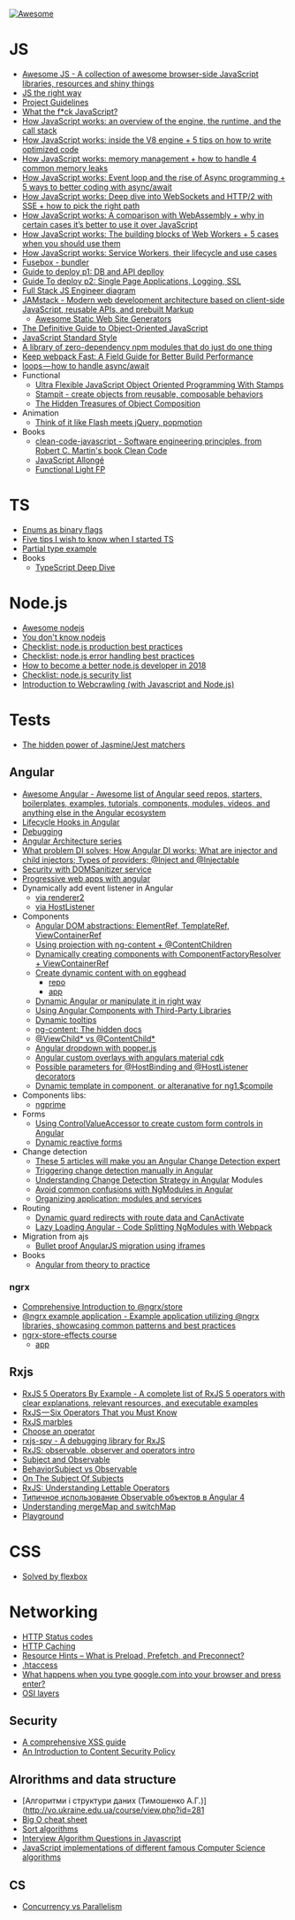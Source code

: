 [![Awesome](https://cdn.rawgit.com/sindresorhus/awesome/d7305f38d29fed78fa85652e3a63e154dd8e8829/media/badge.svg)](https://github.com/sindresorhus/awesome)

# JS
* [Awesome JS - A collection of awesome browser-side JavaScript libraries, resources and shiny things](https://github.com/sorrycc/awesome-javascript)
* [JS the right way](http://jstherightway.org)
* [Project Guidelines](https://github.com/wearehive/project-guidelines#6-structure-and-naming)
* [What the f*ck JavaScript?](https://github.com/denysdovhan/wtfjs)
* [How JavaScript works: an overview of the engine, the runtime, and the call stack](https://blog.sessionstack.com/how-does-javascript-actually-work-part-1-b0bacc073cf)
* [How JavaScript works: inside the V8 engine + 5 tips on how to write optimized code](https://blog.sessionstack.com/how-javascript-works-inside-the-v8-engine-5-tips-on-how-to-write-optimized-code-ac089e62b12e)
* [How JavaScript works: memory management + how to handle 4 common memory leaks](https://blog.sessionstack.com/how-javascript-works-memory-management-how-to-handle-4-common-memory-leaks-3f28b94cfbec)
* [How JavaScript works: Event loop and the rise of Async programming + 5 ways to better coding with async/await](https://blog.sessionstack.com/how-javascript-works-event-loop-and-the-rise-of-async-programming-5-ways-to-better-coding-with-2f077c4438b5)
* [How JavaScript works: Deep dive into WebSockets and HTTP/2 with SSE + how to pick the right path](https://blog.sessionstack.com/how-javascript-works-deep-dive-into-websockets-and-http-2-with-sse-how-to-pick-the-right-path-584e6b8e3bf7)
* [How JavaScript works: A comparison with WebAssembly + why in certain cases it’s better to use it over JavaScript](https://blog.sessionstack.com/how-javascript-works-a-comparison-with-webassembly-why-in-certain-cases-its-better-to-use-it-d80945172d79)
* [How JavaScript works: The building blocks of Web Workers + 5 cases when you should use them](https://blog.sessionstack.com/how-javascript-works-the-building-blocks-of-web-workers-5-cases-when-you-should-use-them-a547c0757f6a)
* [How JavaScript works: Service Workers, their lifecycle and use cases](https://blog.sessionstack.com/how-javascript-works-service-workers-their-life-cycle-and-use-cases-52b19ad98b58)
* [Fusebox - bundler](https://fuse-box.org/)
* [Guide to deploy p1: DB and API deplloy](https://auth0.com/blog/the-complete-guide-to-deploying-javascript-applications-part-1)
* [Guide To deploy p2: Single Page Applications, Logging, SSL](https://auth0.com/blog/deploying-javascript-apps-part-2/)
* [Full Stack JS Engineer diagram](https://coggle.it/diagram/WmRp9Hic2QABp8X1/t/full-stack-javascript-engineer)
* [JAMstack - Modern web development architecture based on client-side JavaScript, reusable APIs, and prebuilt Markup](https://jamstack.org/)
  * [Awesome Static Web Site Generators](https://github.com/myles/awesome-static-generators)
* [The Definitive Guide to Object-Oriented JavaScript](http://www.objectplayground.com/)
* [JavaScript Standard Style](https://standardjs.com/#why-should-i-use-javascript-standard-style)
* [A library of zero-dependency npm modules that do just do one thing](https://github.com/angus-c/just)
* [Keep webpack Fast: A Field Guide for Better Build Performance](https://slack.engineering/keep-webpack-fast-a-field-guide-for-better-build-performance-f56a5995e8f1)
* [loops — how to handle async/await](https://blog.lavrton.com/javascript-loops-how-to-handle-async-await-6252dd3c795)
* Functional
  * [Ultra Flexible JavaScript Object Oriented Programming With Stamps](https://www.barbarianmeetscoding.com/blog/2016/01/18/javascript-ultra-flexible-object-oriented-programming-with-stamps/)
  * [Stampit - create objects from reusable, composable behaviors](https://github.com/stampit-org/stampit)
  * [The Hidden Treasures of Object Composition](https://medium.com/javascript-scene/the-hidden-treasures-of-object-composition-60cd89480381)
* Animation
  * [Think of it like Flash meets jQuery, popmotion](https://popmotion.io/)
* Books
  * [clean-code-javascript - Software engineering principles, from Robert C. Martin's book Clean Code](https://github.com/ryanmcdermott/clean-code-javascript)
  * [JavaScript Allongé](https://leanpub.com/javascriptallongesix)
  * [Functional Light FP](https://github.com/getify/Functional-Light-JS/blob/master/manuscript/README.md/#table-of-contents)
  
# TS
* [Enums as binary flags](https://basarat.gitbooks.io/typescript/docs/enums.html#enums-as-flags)
* [Five tips I wish to know when I started TS](https://codeburst.io/five-tips-i-wish-i-knew-when-i-started-with-typescript-c9e8609029db)
* [Partial type example](https://netbasal.com/getting-to-know-the-partial-type-in-typescript-ecfcfbc87cb6)
* Books
  * [TypeScript Deep Dive](https://basarat.gitbooks.io/typescript)

# Node.js
* [Awesome nodejs](https://github.com/sindresorhus/awesome-nodejs)
* [You don't know nodejs](https://github.com/azat-co/you-dont-know-node)
* [Checklist: node.js production best practices](http://goldbergyoni.com/checklist-best-practice-of-node-js-in-production/)
* [Checklist: node.js error handling best practices](http://goldbergyoni.com/checklist-best-practices-of-node-js-error-handling/)
* [How to become a better node.js developer in 2018](https://nemethgergely.com/nodejs-best-practices-how-to-become-a-better-developer-in-2018/)
* [Checklist: node.js security list](https://blog.risingstack.com/node-js-security-checklist)
* [Introduction to Webcrawling (with Javascript and Node.js)](https://medium.com/of-all-things-tech-progress/introduction-to-webcrawling-with-javascript-and-node-js-f5a3798ee8ac)

# Tests
* [The hidden power of Jasmine/Jest matchers](https://medium.com/@boriscoder/the-hidden-power-of-jest-matchers-f3d86d8101b0)

## Angular
* [Awesome Angular - Awesome list of Angular seed repos, starters, boilerplates, examples, tutorials, components, modules, videos, and anything else in the Angular ecosystem](https://github.com/gdi2290/awesome-angular)
* [Lifecycle Hooks in Angular](https://alligator.io/angular/lifecycle-hooks/)
* [Debugging](https://www.pluralsight.com/guides/front-end-javascript/debugging-angular-2-applications)
* [Angular Architecture series](https://blog.angular-university.io/angular-2-smart-components-vs-presentation-components-whats-the-difference-when-to-use-each-and-why/)
* [What problem DI solves; How Angular DI works; What are injector and child injectors; Types of providers; @Inject and @Injectable](https://codecraft.tv/courses/angular/dependency-injection-and-providers/overview)
* [Security with DOMSanitizer service](https://netbasal.com/angular-2-security-the-domsanitizer-service-2202c83bd90)
* [Progressive web apps with angular](https://houssein.me/progressive-angular-applications?utm_source=mybridge&utm_medium=blog&utm_campaign=read_more)
* Dynamically add event listener in Angular
  * [via renderer2](https://stackoverflow.com/questions/35080387/dynamically-add-event-listener-in-angular-2)
  * [via HostListener](https://angular.io/guide/attribute-directives#respond-to-user-initiated-events)
* Components
  * [Angular DOM abstractions: ElementRef, TemplateRef, ViewContainerRef](https://blog.angularindepth.com/exploring-angular-dom-abstractions-80b3ebcfc02)
  * [Using projection with ng-content + @ContentChildren](https://github.com/juristr/egghead-create-dynamic-tabs-component-angular/blob/master/src/app/tabs/tabs.component.ts)
  * [Dynamically creating components with ComponentFactoryResolver + ViewContainerRef](https://stackblitz.com/edit/angular-3hz8oz?file=app%2Fapp.component.html)
  * [Create dynamic content with on egghead](https://egghead.io/lessons/angular-destroy-a-dynamically-instantiated-angular-component)
    * [repo](https://github.com/juristr/egghead-create-dynamic-tabs-component-angular)
    * [app](https://stackblitz.com/edit/angular-ivywg9?file=app%2Fapp.component.ts)
  * [Dynamic Angular or manipulate it in right way](https://stackblitz.com/edit/angular-pxgjoz?file=app%2Fapp.component.html)
  * [Using Angular Components with Third-Party Libraries](https://stackblitz.com/edit/angular-caxzwv?file=app%2Fapp.component.ts)
  * [Dynamic tooltips](https://stackblitz.com/edit/dynamically-create-tooltip-angular?file=app/tooltip/tooltip.directive.ts)
  * [ng-content: The hidden docs](https://medium.com/claritydesignsystem/ng-content-the-hidden-docs-96a29d70d11b)
  * [@ViewChild* vs @ContentChild*](https://www.joshmorony.com/the-difference-between-viewchildren-and-contentchildren/)
  * [Angular dropdown with popper.js](https://stackblitz.com/edit/angular-dropdown-with-popper?file=app%2Fapp.component.html)
  * [Angular custom overlays with angulars material cdk](https://stackblitz.com/edit/angular-custom-overlays-with-angulars-cdk?file=app/app.component.html)
  * [Possible parameters for @HostBinding and @HostListener decorators](http://stepansuvorov.com/blog/2017/01/angular2-possible-parameters-for-hostbinding-and-hostlistener-decorators/)
  * [Dynamic template in component, or alteranative for ng1.$compile](https://stackoverflow.com/questions/38888008/how-can-i-use-create-dynamic-template-to-compile-dynamic-component-with-angular)
* Components libs:
  * [ngprime](https://www.primefaces.org)
* Forms
  * [Using ControlValueAccessor to create custom form controls in Angular](https://stackblitz.com/edit/control-value-anccessor?file=app%2Frating-input-accessor%2Findex.ts)
  * [Dynamic reactive forms](https://stackblitz.com/edit/angular-fjvd2x?file=app%2Fdynamic-form%2Fdynamic-form.component.ts)
* Change detection
  * [These 5 articles will make you an Angular Change Detection expert](https://blog.angularindepth.com/these-5-articles-will-make-you-an-angular-change-detection-expert-ed530d28930)
  * [Triggering change detection manually in Angular](https://stackoverflow.com/questions/34827334/triggering-change-detection-manually-in-angular)
  * [Understanding Change Detection Strategy in Angular](https://alligator.io/angular/change-detection-strategy/)
Modules
  * [Avoid common confusions with NgModules in Angular](https://blog.angularindepth.com/avoiding-common-confusions-with-modules-in-angular-ada070e6891f)
  * [Organizing application: modules and services](https://medium.com/@michelestieven/organizing-angular-applications-f0510761d65a)
* Routing
  * [Dynamic guard redirects with route data and CanActivate](http://www.kirjai.com/dynamic-guard-redirects-angular/)
  * [Lazy Loading Angular - Code Splitting NgModules with Webpack](https://toddmotto.com/lazy-loading-angular-code-splitting-webpack)
* Migration from ajs
  * [Bullet proof AngularJS migration using iframes](https://codecraft.tv/blog/2017/09/07/angularjs-to-angular-using-iframes/)
* Books
  * [Angular from theory to practice](https://codecraft.tv/assets/books/angular-from-theory-to-practice.pdf)

### ngrx
  * [Comprehensive Introduction to @ngrx/store](https://gist.github.com/btroncone/a6e4347326749f938510)
  * [@ngrx example application - Example application utilizing @ngrx libraries, showcasing common patterns and best practices](https://github.com/ngrx/platform/tree/master/example-app)
  * [ngrx-store-effects course](https://platform.ultimateangular.com/courses/ngrx-store-effects)
    * [app](https://github.com/UltimateAngular/ngrx-store-effects-app)
    
## Rxjs
* [RxJS 5 Operators By Example - A complete list of RxJS 5 operators with clear explanations, relevant resources, and executable examples](https://www.learnrxjs.io/operators/)
* [RxJS — Six Operators That you Must Know](https://netbasal.com/rxjs-six-operators-that-you-must-know-5ed3b6e238a0)
* [RxJS marbles](http://rxmarbles.com)
* [Choose an operator](http://reactivex.io/rxjs/manual/overview.html#choose-an-operator)
* [rxjs-spy - A debugging library for RxJS](https://cartant.github.io/rxjs-spy/)
* [RxJS: observable, observer and operators intro](https://toddmotto.com/rxjs-observables-observers-operators#what-is-an-observable)
* [Subject and Observable](https://netbasal.com/understanding-subjects-in-rxjs-55102a190f3)
* [BehaviorSubject vs Observable](https://stackoverflow.com/questions/39494058/behaviorsubject-vs-observable)
* [On The Subject Of Subjects](https://medium.com/@benlesh/on-the-subject-of-subjects-in-rxjs-2b08b7198b93)
* [RxJS: Understanding Lettable Operators](https://blog.angularindepth.com/rxjs-understanding-lettable-operators-fe74dda186d3)
* [Типичное использование Observable объектов в Angular 4](https://habrahabr.ru/post/337512/)
* [Understanding mergeMap and switchMap](https://netbasal.com/understanding-mergemap-and-switchmap-in-rxjs-13cf9c57c885)
* [Playground](https://stackblitz.com/edit/rxjs-playground-oop?file=app/app.component.ts)

# CSS
* [Solved by flexbox](https://philipwalton.github.io/solved-by-flexbox/)

# Networking
* [HTTP Status codes](http://www.restapitutorial.com/httpstatuscodes.html)
* [HTTP Caching](https://developers.google.com/web/fundamentals/performance/optimizing-content-efficiency/http-caching)
* [Resource Hints – What is Preload, Prefetch, and Preconnect?](https://www.keycdn.com/blog/resource-hints/)
* [.htaccess](http://www.htaccess-guide.com/)
* [What happens when you type google.com into your browser and press enter?](https://github.com/alex/what-happens-when)
* [OSI layers](https://www.lifewire.com/layers-of-the-osi-model-illustrated-818017)

## Security
* [A comprehensive XSS guide](https://excess-xss.com/)
* [An Introduction to Content Security Policy](https://www.html5rocks.com/en/tutorials/security/content-security-policy/)

## Alrorithms and data structure
* [Алгоритми і структури даних (Тимошенко А.Г.)](http://vo.ukraine.edu.ua/course/view.php?id=281
* [Big O cheat sheet](http://bigocheatsheet.com/)
* [Sort algorithms](https://proglib.io/p/sort-algorithms/)
* [Interview Algorithm Questions in Javascript](https://github.com/kennymkchan/interview-questions-in-javascript)
* [JavaScript implementations of different famous Computer Science algorithms](https://github.com/mgechev/javascript-algorithms)

## CS
* [Concurrency vs Parallelism](http://qaru.site/questions/237/concurrency-vs-parallelism-what-is-the-difference)
